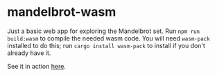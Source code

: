 # mandelbrot-wasm

Just a basic web app for exploring the Mandelbrot set. Run `npm run build:wasm` to compile the needed wasm code. You will need `wasm-pack` installed to do this; run `cargo install wasm-pack` to install if you don't already have it.

See it in action [here](https://quevivasbien.github.io/mandelbrot-wasm/).
